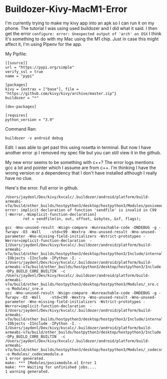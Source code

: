 # Buildozer-Kivy-MacM1-Error
I'm currently trying to make my kivy app into an apk so I can run it on my phone. The tutorial I was using used buildozer and I did what it said. I then get the error `configure: error: Unexpected output of 'arch' on OSX` I think it's something to do with my Mac using the M1 chip. Just in case this might affect it, I'm using Pipenv for the app.

My Pipfile:
```
[[source]]
url = "https://pypi.org/simple"
verify_ssl = true
name = "pypi"

[packages]
kivy = {extras = ["base"], file = "https://github.com/kivy/kivy/archive/master.zip"}
buildozer = "*"

[dev-packages]

[requires]
python_version = "3.9"
```

Command Ran:

`buildozer -v android debug`

Edit:
I was able to get past this using rosetta in terminal. But now I have another error :p
I removed my spec file but you can still view it in the github.

My new error seems to be something with c++? The error logs mentions gcc a lot and pointer which I assume are from c++. I'm thinking I have the wrong version or a dependency that I don't have installed although I really have no clue.

Here's the error. Full error in github.
```
/Users/jaydenl/Dev/kivy/kvcalc/.buildozer/android/platform/build-armeabi-v7a/build/other_builds/hostpython3/desktop/hostpython3/Modules/posixmodule.c:9084:15: error: implicit declaration of function 'sendfile' is invalid in C99 [-Werror,-Wimplicit-function-declaration]
        ret = sendfile(in, out, offset, &sbytes, &sf, flags);
              ^
gcc -Wno-unused-result -Wsign-compare -Wunreachable-code -DNDEBUG -g -fwrapv -O3 -Wall    -std=c99 -Wextra -Wno-unused-result -Wno-unused-parameter -Wno-missing-field-initializers -Wstrict-prototypes -Werror=implicit-function-declaration  -I/Users/jaydenl/Dev/kivy/kvcalc/.buildozer/android/platform/build-armeabi-v7a/build/other_builds/hostpython3/desktop/hostpython3/Include/internal -IObjects -IInclude -IPython -I. -I/Users/jaydenl/Dev/kivy/kvcalc/.buildozer/android/platform/build-armeabi-v7a/build/other_builds/hostpython3/desktop/hostpython3/Include    -DPy_BUILD_CORE_BUILTIN  -c /Users/jaydenl/Dev/kivy/kvcalc/.buildozer/android/platform/build-armeabi-v7a/build/other_builds/hostpython3/desktop/hostpython3/Modules/_sre.c -o Modules/_sre.o
gcc -Wno-unused-result -Wsign-compare -Wunreachable-code -DNDEBUG -g -fwrapv -O3 -Wall    -std=c99 -Wextra -Wno-unused-result -Wno-unused-parameter -Wno-missing-field-initializers -Wstrict-prototypes -Werror=implicit-function-declaration  -I/Users/jaydenl/Dev/kivy/kvcalc/.buildozer/android/platform/build-armeabi-v7a/build/other_builds/hostpython3/desktop/hostpython3/Include/internal -IObjects -IInclude -IPython -I. -I/Users/jaydenl/Dev/kivy/kvcalc/.buildozer/android/platform/build-armeabi-v7a/build/other_builds/hostpython3/desktop/hostpython3/Include    -DPy_BUILD_CORE_BUILTIN  -c /Users/jaydenl/Dev/kivy/kvcalc/.buildozer/android/platform/build-armeabi-v7a/build/other_builds/hostpython3/desktop/hostpython3/Modules/_codecsmodule.c -o Modules/_codecsmodule.o
1 error generated.
make: *** [Modules/posixmodule.o] Error 1
make: *** Waiting for unfinished jobs....
1 warning generated.
```

